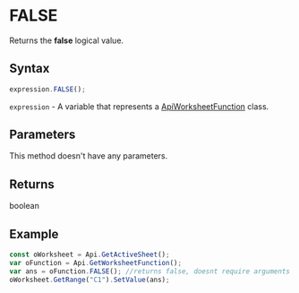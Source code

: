 # FALSE

Returns the **false** logical value.

## Syntax

```javascript
expression.FALSE();
```

`expression` - A variable that represents a [ApiWorksheetFunction](../ApiWorksheetFunction.md) class.

## Parameters

This method doesn't have any parameters.

## Returns

boolean

## Example



```javascript editor-xlsx
const oWorksheet = Api.GetActiveSheet();
var oFunction = Api.GetWorksheetFunction();
var ans = oFunction.FALSE(); //returns false, doesnt require arguments
oWorksheet.GetRange("C1").SetValue(ans);

```
